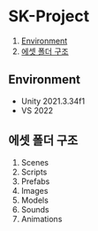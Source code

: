 # SK-Project

1. [Environment](##Environment)
2. [에셋 폴더 구조](##에셋-폴더-구조)


## Environment
- Unity 2021.3.34f1
- VS 2022

## 에셋 폴더 구조
1. Scenes
2. Scripts
3. Prefabs
4. Images
5. Models
6. Sounds
7. Animations
